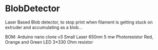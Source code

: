 # BlobDetector
Laser Based Blob detector, to stop print when filament is getting stuck on extruder and accumulating as a blob...

BOM:
Arduino nano clone v3
Small Laser 650nm 5 mw
Photoresistor
Red, Orange and Green LED
3*330 Ohm resistor
